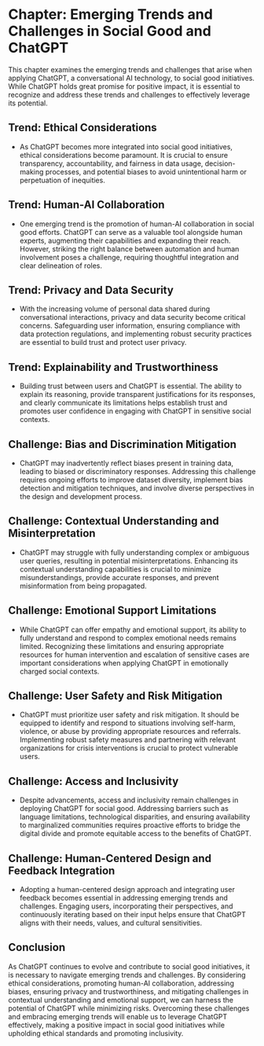 Chapter: Emerging Trends and Challenges in Social Good and ChatGPT
==================================================================

This chapter examines the emerging trends and challenges that arise when applying ChatGPT, a conversational AI technology, to social good initiatives. While ChatGPT holds great promise for positive impact, it is essential to recognize and address these trends and challenges to effectively leverage its potential.

Trend: Ethical Considerations
-----------------------------

* As ChatGPT becomes more integrated into social good initiatives, ethical considerations become paramount. It is crucial to ensure transparency, accountability, and fairness in data usage, decision-making processes, and potential biases to avoid unintentional harm or perpetuation of inequities.

Trend: Human-AI Collaboration
-----------------------------

* One emerging trend is the promotion of human-AI collaboration in social good efforts. ChatGPT can serve as a valuable tool alongside human experts, augmenting their capabilities and expanding their reach. However, striking the right balance between automation and human involvement poses a challenge, requiring thoughtful integration and clear delineation of roles.

Trend: Privacy and Data Security
--------------------------------

* With the increasing volume of personal data shared during conversational interactions, privacy and data security become critical concerns. Safeguarding user information, ensuring compliance with data protection regulations, and implementing robust security practices are essential to build trust and protect user privacy.

Trend: Explainability and Trustworthiness
-----------------------------------------

* Building trust between users and ChatGPT is essential. The ability to explain its reasoning, provide transparent justifications for its responses, and clearly communicate its limitations helps establish trust and promotes user confidence in engaging with ChatGPT in sensitive social contexts.

Challenge: Bias and Discrimination Mitigation
---------------------------------------------

* ChatGPT may inadvertently reflect biases present in training data, leading to biased or discriminatory responses. Addressing this challenge requires ongoing efforts to improve dataset diversity, implement bias detection and mitigation techniques, and involve diverse perspectives in the design and development process.

Challenge: Contextual Understanding and Misinterpretation
---------------------------------------------------------

* ChatGPT may struggle with fully understanding complex or ambiguous user queries, resulting in potential misinterpretations. Enhancing its contextual understanding capabilities is crucial to minimize misunderstandings, provide accurate responses, and prevent misinformation from being propagated.

Challenge: Emotional Support Limitations
----------------------------------------

* While ChatGPT can offer empathy and emotional support, its ability to fully understand and respond to complex emotional needs remains limited. Recognizing these limitations and ensuring appropriate resources for human intervention and escalation of sensitive cases are important considerations when applying ChatGPT in emotionally charged social contexts.

Challenge: User Safety and Risk Mitigation
------------------------------------------

* ChatGPT must prioritize user safety and risk mitigation. It should be equipped to identify and respond to situations involving self-harm, violence, or abuse by providing appropriate resources and referrals. Implementing robust safety measures and partnering with relevant organizations for crisis interventions is crucial to protect vulnerable users.

Challenge: Access and Inclusivity
---------------------------------

* Despite advancements, access and inclusivity remain challenges in deploying ChatGPT for social good. Addressing barriers such as language limitations, technological disparities, and ensuring availability to marginalized communities requires proactive efforts to bridge the digital divide and promote equitable access to the benefits of ChatGPT.

Challenge: Human-Centered Design and Feedback Integration
---------------------------------------------------------

* Adopting a human-centered design approach and integrating user feedback becomes essential in addressing emerging trends and challenges. Engaging users, incorporating their perspectives, and continuously iterating based on their input helps ensure that ChatGPT aligns with their needs, values, and cultural sensitivities.

Conclusion
----------

As ChatGPT continues to evolve and contribute to social good initiatives, it is necessary to navigate emerging trends and challenges. By considering ethical considerations, promoting human-AI collaboration, addressing biases, ensuring privacy and trustworthiness, and mitigating challenges in contextual understanding and emotional support, we can harness the potential of ChatGPT while minimizing risks. Overcoming these challenges and embracing emerging trends will enable us to leverage ChatGPT effectively, making a positive impact in social good initiatives while upholding ethical standards and promoting inclusivity.
